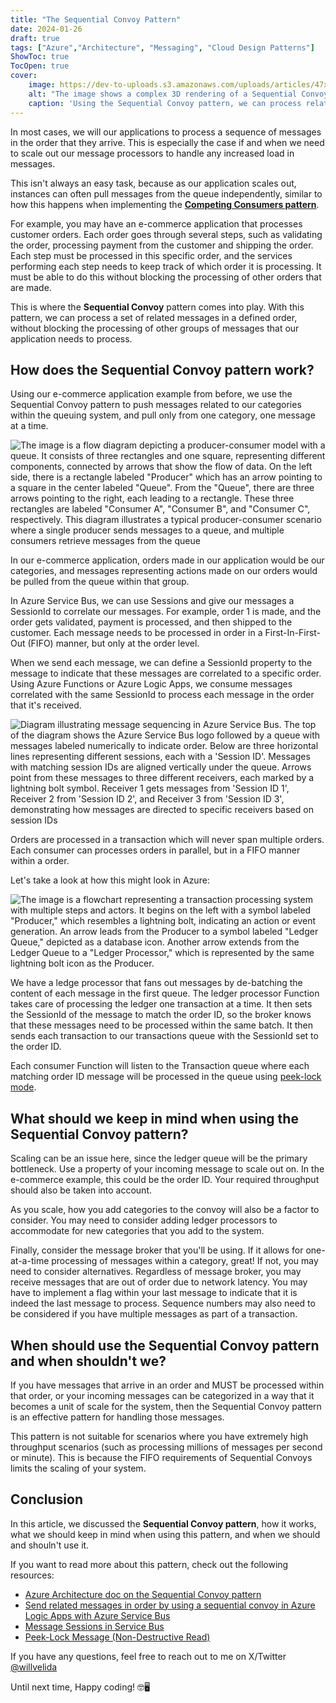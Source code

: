 ```yaml
---
title: "The Sequential Convoy Pattern"
date: 2024-01-26
draft: true
tags: ["Azure","Architecture", "Messaging", "Cloud Design Patterns"]
ShowToc: true
TocOpen: true
cover:
    image: https://dev-to-uploads.s3.amazonaws.com/uploads/articles/47xijksqiow1twbg5ptp.png
    alt: "The image shows a complex 3D rendering of a Sequential Convoy pattern, which is designed to represent a data processing system. Multiple conveyor belts are intricately laid out in parallel and perpendicular formations, each carrying a series of cubes and rectangular blocks in various colors such as blue, green, orange, and pink. These blocks symbolize data packets or messages. The conveyor belts are interlinked but operate independently, showcasing the non-blocking processing of different sequences of data. Each belt runs without interference from the others, indicating the system's ability to handle multiple data streams simultaneously. The overall scene conveys a bustling, efficient data processing facility, with each color-coded or labeled block moving in a defined, orderly sequence, illustrating the concept of processing related messages in order without delaying other processes."
    caption: 'Using the Sequential Convoy pattern, we can process related messages in a defined order without blocking the processing of other groups of messages.'
---
```


In most cases, we will our applications to process a sequence of messages in the order that they arrive. This is especially the case if and when we need to scale out our message processors to handle any increased load in messages.

This isn't always an easy task, because as our application scales out, instances can often pull messages from the queue independently, similar to how this happens when implementing the [**Competing Consumers pattern**](https://www.willvelida.com/posts/competing-consumers-pattern/).

For example, you may have an e-commerce application that processes customer orders. Each order goes through several steps, such as validating the order, processing payment from the customer and shipping the order. Each step must be processed in this specific order, and the services performing each step needs to keep track of which order it is processing. It must be able to do this without blocking the processing of other orders that are made.

This is where the **Sequential Convoy** pattern comes into play. With this pattern, we can process a set of related messages in a defined order, without blocking the processing of other groups of messages that our application needs to process.

## How does the Sequential Convoy pattern work?

Using our e-commerce application example from before, we use the Sequential Convoy pattern to push messages related to our categories within the queuing system, and pull only from one category, one message at a time. 

![The image is a flow diagram depicting a producer-consumer model with a queue. It consists of three rectangles and one square, representing different components, connected by arrows that show the flow of data. On the left side, there is a rectangle labeled "Producer" which has an arrow pointing to a square in the center labeled "Queue". From the "Queue", there are three arrows pointing to the right, each leading to a rectangle. These three rectangles are labeled "Consumer A", "Consumer B", and "Consumer C", respectively. This diagram illustrates a typical producer-consumer scenario where a single producer sends messages to a queue, and multiple consumers retrieve messages from the queue](https://dev-to-uploads.s3.amazonaws.com/uploads/articles/wh5176a03lidlu924x7g.png)

In our e-commerce application, orders made in our application would be our categories, and messages representing actions made on our orders would be pulled from the queue within that group.

In Azure Service Bus, we can use Sessions and give our messages a SessionId to correlate our messages. For example, order 1 is made, and the order gets validated, payment is processed, and then shipped to the customer. Each message needs to be processed in order in a First-In-First-Out (FIFO) manner, but only at the order level. 

When we send each message, we can define a SessionId property to the message to indicate that these messages are correlated to a specific order. Using Azure Functions or Azure Logic Apps, we consume messages correlated with the same SessionId to process each message in the order that it's received.

![Diagram illustrating message sequencing in Azure Service Bus. The top of the diagram shows the Azure Service Bus logo followed by a queue with messages labeled numerically to indicate order. Below are three horizontal lines representing different sessions, each with a 'Session ID'. Messages with matching session IDs are aligned vertically under the queue. Arrows point from these messages to three different receivers, each marked by a lightning bolt symbol. Receiver 1 gets messages from 'Session ID 1', Receiver 2 from 'Session ID 2', and Receiver 3 from 'Session ID 3', demonstrating how messages are directed to specific receivers based on session IDs](https://dev-to-uploads.s3.amazonaws.com/uploads/articles/hpcrywet0e3rgjk4ydct.png)

Orders are processed in a transaction which will never span multiple orders. Each consumer can processes orders in parallel, but in a FIFO manner within a order.

Let's take a look at how this might look in Azure:

![The image is a flowchart representing a transaction processing system with multiple steps and actors. It begins on the left with a symbol labeled "Producer," which resembles a lightning bolt, indicating an action or event generation. An arrow leads from the Producer to a symbol labeled "Ledger Queue," depicted as a database icon. Another arrow extends from the Ledger Queue to a "Ledger Processor," which is represented by the same lightning bolt icon as the Producer.](https://dev-to-uploads.s3.amazonaws.com/uploads/articles/av74vow4hr2ohx2ukona.png)

We have a ledge processor that fans out messages by de-batching the content of each message in the first queue. The ledger processor Function takes care of processing the ledger one transaction at a time. It then sets the SessionId of the message to match the order ID, so the broker knows that these messages need to be processed within the same batch. It then sends each transaction to our transactions queue with the SessionId set to the order ID.

Each consumer Function will listen to the Transaction queue where each matching order ID message will be processed in the queue using [peek-lock mode](https://learn.microsoft.com/en-us/azure/service-bus-messaging/message-transfers-locks-settlement#peeklock).

## What should we keep in mind when using the Sequential Convoy pattern?

Scaling can be an issue here, since the ledger queue will be the primary bottleneck. Use a property of your incoming message to scale out on. In the e-commerce example, this could be the order ID. Your required throughput should also be taken into account.

As you scale, how you add categories to the convoy will also be a factor to consider. You may need to consider adding ledger processors to accommodate for new categories that you add to the system.

Finally, consider the message broker that you'll be using. If it allows for one-at-a-time processing of messages within a category, great! If not, you may need to consider alternatives. Regardless of message broker, you may receive messages that are out of order due to network latency. You may have to implement a flag within your last message to indicate that it is indeed the last message to process. Sequence numbers may also need to be considered if you have multiple messages as part of a transaction.

## When should use the Sequential Convoy pattern and when shouldn't we?

If you have messages that arrive in an order and MUST be processed within that order, or your incoming messages can be categorized in a way that it becomes a unit of scale for the system, then the Sequential Convoy pattern is an effective pattern for handling those messages.

This pattern is not suitable for scenarios where you have extremely high throughput scenarios (such as processing millions of messages per second or minute). This is because the FIFO requirements of Sequential Convoys limits the scaling of your system.

## Conclusion

In this article, we discussed the **Sequential Convoy pattern**, how it works, what we should keep in mind when using this pattern, and when we should and shouln't use it.

If you want to read more about this pattern, check out the following resources:

- [Azure Architecture doc on the Sequential Convoy pattern](https://learn.microsoft.com/en-us/azure/architecture/patterns/sequential-convoy)
- [Send related messages in order by using a sequential convoy in Azure Logic Apps with Azure Service Bus](https://learn.microsoft.com/en-us/azure/logic-apps/send-related-messages-sequential-convoy)
- [Message Sessions in Service Bus](https://learn.microsoft.com/en-us/azure/service-bus-messaging/message-sessions)
- [Peek-Lock Message (Non-Destructive Read)](https://learn.microsoft.com/en-us/rest/api/servicebus/peek-lock-message-non-destructive-read)

If you have any questions, feel free to reach out to me on X/Twitter [@willvelida](https://twitter.com/willvelida)

Until next time, Happy coding! 🤓🖥️